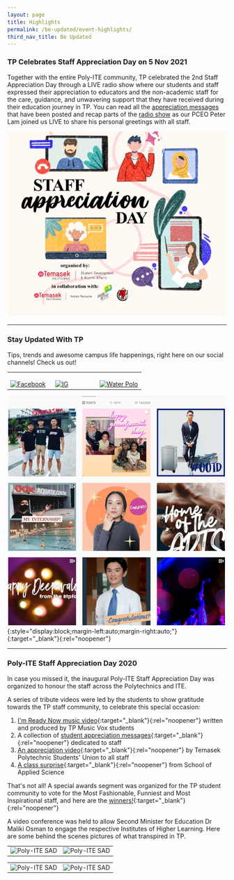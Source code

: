 ```yaml
---
layout: page
title: Highlights
permalink: /be-updated/event-highlights/
third_nav_title: Be Updated
---
```

### TP Celebrates Staff Appreciation Day on 5 Nov 2021

Together with the entire Poly-ITE community, TP celebrated the 2nd Staff Appreciation Day through a LIVE radio show where our students and staff expressed their appreciation to educators and the non-academic staff for the care, guidance, and unwavering support that they have received during their education journey in TP. You can read all the [appreciation messages](https://padlet.com/rysechan/f64oomokla8p3gyf) that have been posted and recap parts of the [radio show](https://www.youtube.com/watch?v=sTXoCtgHKQU) as our PCEO Peter Lam joined us LIVE to share his personal greetings with all staff.

![staff appreciation day 2021](/images/staff_appreciation_2021.jpg)

---
### Stay Updated With TP

Tips, trends and awesome campus life happenings, right here on our social channels! Check us out!

<table>
    <tr>
        <td style="width:33%"><br>
            <a href="https://www.facebook.com/temasekpoly/">
                <image src="/images/BeUpdated-FBicon.png" style="display:block;margin-left:auto;margin-right:auto;" alt="Facebook">
                </image>
            </a>
        </td>
        <td style="width:33%"><br>
            <a href="https://www.instagram.com/temasekpoly/">
                <image src="/images/BeUpdated-IGicon.png" style="display:block;margin-left:auto;margin-right:auto;" alt="IG">
                </image>
            </a>
        </td>
        <td style="width:33%"><br>
            <a href="https://twitter.com/temasekpoly?lang=en">
                <image src="/images/BeUpdated-Twittericon.png" style="display:block;margin-left:auto;margin-right:auto;" alt="Water Polo">
                </image>
            </a>
        </td>
    </tr>
</table>


[![](/images/BeUpdated-IG_cover.png)](https://www.instagram.com/temasekpoly/){:style="display:block;margin-left:auto;margin-right:auto;"}{:target="_blank"}{:rel="noopener"}

---
### Poly-ITE Staff Appreciation Day 2020

In case you missed it, the inaugural Poly-ITE Staff Appreciation Day was organized to honour the staff across the Polytechnics and ITE.

A series of tribute videos were led by the students to show gratitude towards the TP staff community, to celebrate this special occasion:

1) [I'm Ready Now music video](https://www.youtube.com/watch?v=Yiy5OB4iIgY){:target="_blank"}{:rel="noopener"} written and produced by TP Music Vox students<br>
2) A collection of [student appreciation messages](https://www.youtube.com/watch?v=wpP594e6m78){:target="_blank"}{:rel="noopener"} dedicated to staff<br>
3) [An appreciation video](https://onepublicservice.workplace.com/groups/1251184778262260/permalink/3459168994130483/){:target="_blank"}{:rel="noopener"} by Temasek Polytechnic Students' Union to all staff<br>
4) [A class surprise](https://onepublicservice.workplace.com/groups/1251184778262260/permalink/3458559557524760/){:target="_blank"}{:rel="noopener"} from School of Applied Science<br>

That's not all! A special awards segment was organized for the TP student community to vote for the Most Fashionable, Funniest and Most Inspirational staff, and here are the [winners!](https://onepublicservice.workplace.com/groups/1251184778262260/permalink/3469638406416875/){:target="_blank"}{:rel="noopener"}

A video conference was held to allow Second Minister for Education Dr Maliki Osman to engage the respective Institutes of Higher Learning. Here are some behind the scenes pictures of what transpired in TP.


<table>
    <tr>
        <td style="width:50%"><image src="/images/BeUpdated-SAD_2.JPG" style="display:block;margin-left:auto;margin-right:auto;" alt="Poly-ITE SAD"></image>       </td>
        <td style="width:50%"><image src="/images/BeUpdated-SAD_9.JPG" style="display:block;margin-left:auto;margin-right:auto;" alt="Poly-ITE SAD"></image>     </td>
    </tr>
</table>


<table>
    <tr>
        <td style="width:50%"><image src="/images/BeUpdated-SAD_7.JPG" style="display:block;margin-left:auto;margin-right:auto;" alt="Poly-ITE SAD"></image>       </td>
        <td style="width:50%"><image src="/images/BeUpdated-SAD_1.JPG" style="display:block;margin-left:auto;margin-right:auto;" alt="Poly-ITE SAD"></image>     </td>
    </tr>
</table>